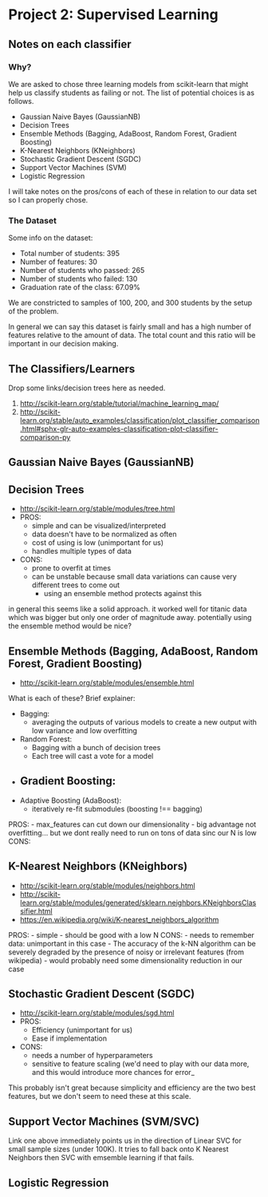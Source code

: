 # Project 2: Supervised Learning
## Notes on each classifier

### Why?

We are asked to chose three learning models from scikit-learn that might help us classify students as failing or not.
The list of potential choices is as follows.

- Gaussian Naive Bayes (GaussianNB)
- Decision Trees
- Ensemble Methods (Bagging, AdaBoost, Random Forest, Gradient Boosting)
- K-Nearest Neighbors (KNeighbors)
- Stochastic Gradient Descent (SGDC)
- Support Vector Machines (SVM)
- Logistic Regression

I will take notes on the pros/cons of each of these in relation to our data set so I can properly chose.

### The Dataset

Some info on the dataset:

- Total number of students: 395
- Number of features: 30
- Number of students who passed: 265
- Number of students who failed: 130
- Graduation rate of the class: 67.09%

We are constricted to samples of 100, 200, and 300 students by the setup of the problem.

In general we can say this dataset is fairly small and has a high number of features relative to the amount of data. The total count and this ratio will be important in our decision making.

## The Classifiers/Learners

Drop some links/decision trees here as needed.
1. http://scikit-learn.org/stable/tutorial/machine_learning_map/
2. http://scikit-learn.org/stable/auto_examples/classification/plot_classifier_comparison.html#sphx-glr-auto-examples-classification-plot-classifier-comparison-py


## Gaussian Naive Bayes (GaussianNB)







## Decision Trees
  - http://scikit-learn.org/stable/modules/tree.html
  - PROS:
    - simple and can be visualized/interpreted
    - data doesn't have to be normalized as often
    - cost of using is low (unimportant for us)
    - handles multiple types of data
  - CONS:
    - prone to overfit at times
    - can be unstable because small data variations can cause very different trees to come out
      - using an ensemble method protects against this

  in general this seems like a solid approach. it worked well for titanic data which was bigger but only one order of magnitude away. potentially using the ensemble method would be nice?


## Ensemble Methods (Bagging, AdaBoost, Random Forest, Gradient Boosting)

  - http://scikit-learn.org/stable/modules/ensemble.html

  What is each of these? Brief explainer:
  - Bagging:
    - averaging the outputs of various models
      to create a new output with low variance and
      low overfitting
  - Random Forest:
    - Bagging with a bunch of decision trees
    - Each tree will cast a vote for a model
  - Gradient Boosting:
    -
  - Adaptive Boosting (AdaBoost):
    - iteratively re-fit submodules (boosting !== bagging)

  PROS:
    - max_features can cut down our dimensionality
    - big advantage not overfitting... but we dont really
      need to run on tons of data sinc our N is low
  CONS:






## K-Nearest Neighbors (KNeighbors)
  - http://scikit-learn.org/stable/modules/neighbors.html
  - http://scikit-learn.org/stable/modules/generated/sklearn.neighbors.KNeighborsClassifier.html
  - https://en.wikipedia.org/wiki/K-nearest_neighbors_algorithm

  PROS:
    - simple
    - should be good with a low N
  CONS:
    - needs to remember data: unimportant in this case
    - The accuracy of the k-NN algorithm can be severely degraded by the presence of noisy or irrelevant features (from wikipedia)
      - would probably need some dimensionality reduction in our case

## Stochastic Gradient Descent (SGDC)

  - http://scikit-learn.org/stable/modules/sgd.html
  - PROS:
    - Efficiency (unimportant for us)
    - Ease if implementation
  - CONS:
    - needs a number of hyperparameters
    - sensitive to feature scaling (we'd need to play with our data more, and this would introduce more chances for error_

  This probably isn't great because simplicity and efficiency are the two best features, but we don't seem to need these at this scale.





## Support Vector Machines (SVM/SVC)

Link one above immediately points us in the direction of Linear SVC for small sample sizes (under 100K).
It tries to fall back onto K Nearest Neighbors then SVC with emsemble learning if that fails.





## Logistic Regression

